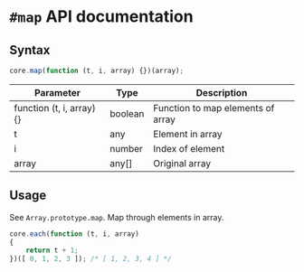 # `#map` API documentation

## Syntax

``` js
core.map(function (t, i, array) {})(array);
```

| Parameter | Type | Description |
|--|--|--|
| function (t, i, array) {} | boolean | Function to map elements of array |
| t | any | Element in array |
| i | number | Index of element |
| array | any[] | Original array |

## Usage

See `Array.prototype.map`. Map through elements in array.

``` js
core.each(function (t, i, array)
{
    return t + 1;
})([ 0, 1, 2, 3 ]); /* [ 1, 2, 3, 4 ] */
```

